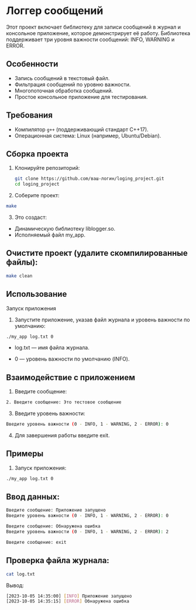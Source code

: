 # Логгер сообщений

Этот проект включает библиотеку для записи сообщений в журнал и консольное приложение, которое демонстрирует её работу. Библиотека поддерживает три уровня важности сообщений: INFO, WARNING и ERROR.

## Особенности

- Запись сообщений в текстовый файл.
- Фильтрация сообщений по уровню важности.
- Многопоточная обработка сообщений.
- Простое консольное приложение для тестирования.

## Требования

- Компилятор `g++` (поддерживающий стандарт C++17).
- Операционная система: Linux (например, Ubuntu/Debian).

## Сборка проекта

1. Клонируйте репозиторий:
   ```bash
   git clone https://github.com/ваш-логин/loging_project.git
   cd loging_project
   ```
2. Соберите проект:

```bash
make
```
3. Это создаст:

- Динамическую библиотеку liblogger.so.
- Исполняемый файл my_app.

## Очистите проект (удалите скомпилированные файлы):

```bash
make clean
```

## Использование
Запуск приложения
1. Запустите приложение, указав файл журнала и уровень важности по умолчанию:

```bash
./my_app log.txt 0
```
- log.txt — имя файла журнала.

- 0 — уровень важности по умолчанию (INFO).

## Взаимодействие с приложением

1. Введите сообщение:
```bash
2. Введите сообщение: Это тестовое сообщение
```
3. Введите уровень важности:

```bash
Введите уровень важности (0 - INFO, 1 - WARNING, 2 - ERROR): 0
```
4. Для завершения работы введите exit.

## Примеры 

1. Запуск приложения:

```bash
./my_app log.txt 0
```

## Ввод данных:

```bash
Введите сообщение: Приложение запущено
Введите уровень важности (0 - INFO, 1 - WARNING, 2 - ERROR): 0

Введите сообщение: Обнаружена ошибка
Введите уровень важности (0 - INFO, 1 - WARNING, 2 - ERROR): 2

Введите сообщение: exit
```
## Проверка файла журнала:

```bash
cat log.txt
```
Вывод:

```bash
[2023-10-05 14:35:00] [INFO] Приложение запущено
[2023-10-05 14:35:15] [ERROR] Обнаружена ошибка
```
